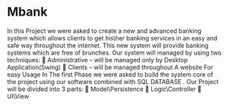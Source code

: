 # Mbank
In this Project we were asked to create a new and advanced banking system
which allows clients to get his\her banking services in an easy and safe way
throughout the internet.
This new system will provide banking systems which are free of brunches.
Our system will managed by using two techniques:
 Administrative – will be managed only by Desktop Application(Swing)
 Clients – will be managed throughout A website For easy Usage
In The first Phase we were asked to build the system core of the project using
our software combined with SQL DATABASE .
Our Project will be divided into 3 parts:
 Model\Persistence
 Logic\Controller
 UI\View
